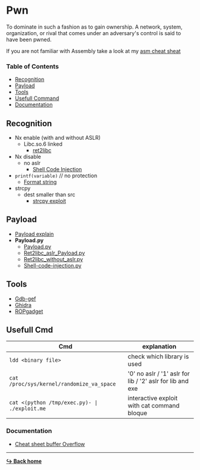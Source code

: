 # Pwn

To dominate in such a fashion as to gain ownership. A network, system, organization, or rival that comes under an adversary's control is said to have been pwned.

If you are not familiar with Assembly take a look at my [asm cheat sheat](https://github.com/Gottiee/asm)

### Table of Contents

- [Recognition](#recognition)
- [Payload](#payload)
- [Tools](#tools)
- [Usefull Command](#usefull-cmd)
- [Documentation](#documentation)

## Recognition

- Nx enable (with and without ASLR)
	- Libc.so.6 linked
		- [ret2libc](/pwn/ret2libc.md)
- Nx disable
	- no aslr
		- [Shell Code Injection](/pwn/shell-code-injection.md)
- `printf(variable)` // no protection
	- [Format string](/pwn/format-string.md)
- strcpy
	- dest smaller than src
		- [strcpy exploit](/language/c/strcpy.md)

## Payload

- [Payload explain](/pwn/payload.md)
- **Payload.py**
	- [Payload.py](/pwn/payload/payload.py)
	- [Ret2libc_aslr_Payload.py](/pwn/payload/payload_ret2libc_aslr.py)
	- [Ret2libc_without_aslr.py](/pwn/payload/payload_ret2libc.py)
	- [Shell-code-injection.py](/pwn/payload/payload-shell-code-injection.py)


## Tools

- [Gdb-gef](/tools/gdb/gdb-gef.md)
- [Ghidra](/tools/ghidra.md)
- [ROPgadget](/tools/RopGadget.md)

## Usefull Cmd

Cmd | explanation
--- | ---
```ldd <binary file>``` | check which library is used
```cat /proc/sys/kernel/randomize_va_space``` | '0' no aslr / '1' aslr for lib / '2' aslr for lib and exe
```cat <(python /tmp/exec.py)- \| ./exploit.me``` | interactive exploit with cat command bloque

### Documentation

- [Cheat sheet buffer Overflow](https://www.0x0ff.info/2014/segmentation-memoire-buffer-overflow/)

---

[**:arrow_right_hook: Back home**](/README.md)
